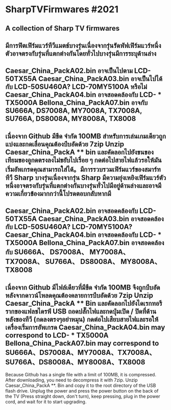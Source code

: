 # SharpTVFirmwares #2021
A collection of Sharp TV firmwares
----------------------
มีการฟิตเฟิร์มแวร์ทีวีแมตช์บางรุ่นเนื่องจากรุ่นรัดพัฟเฟิร์มแวร์หนึ่งตัวอาจตรงกับรุ่นที่แตกต่างกันโดยทั่วไปบางรุ่นมีการระบุด้านล่าง
---------------------
Caesar_China_PackA02.bin อาจเป็นไปตาม LCD-50TX55A Caesar_China_PackA03.bin อาจเป็นไปได้กับ LCD-50SU460A? LCD-70MY5100A หรือไม่ Caesar_China_PackA04.bin อาจสอดคล้องกับ LCD- * TX5000A Bellona_China_PackA07.bin อาจกับ SU666A, DS7008A, MY7008A, TX7008A, SU766A, DS8008A, MY8008A, TX8008
---------------------
เนื่องจาก Github มีขีด จำกัด 100MB สำหรับการเล่นเกมเดียวถูกแบ่งและกดเลื่อนคุณต้องบีบอัดด้วย 7zip Unzip Caesar_China_PackA ** bin และคัดลอกไปยังขนของเทียมของอูกดตรงลงไม่ขยับไปเรื่อย ๆ กดต่อไปสายไฟแล้วรอให้มันเริ่มอัพเกรดคุณสามารถใส่ได้。มีการรวบรวมเฟิร์มแวร์ของสมาร์ททีวี Sharp บางรุ่นเนื่องจากรุ่น Sharp มีความยุ่งเหยิงเฟิร์มแวร์ตัวหนึ่งอาจตรงกับรุ่นที่แตกต่างกันบางรุ่นทั่วไปมีอยู่ด้านล่างและอาจมีความเกี่ยวข้องมากกว่านี้โปรดตอบกลับหากมี
----------------------
Caesar_China_PackA02.bin อาจสอดคล้องกับ LCD-50TX55A Caesar_China_PackA03.bin อาจสอดคล้องกับ LCD-50SU460A? LCD-70MY5100A? Caesar_China_PackA04.bin อาจสอดคล้องกับ LCD- * TX5000A Bellona_China_PackA07.bin อาจสอดคล้องกับ SU666A、 DS7008A、 MY7008A、 TX7008A、 SU766A、 DS8008A、 MY8008A、 TX8008
----------------------
เนื่องจาก Github มีไฟล์เดียวที่มีขีด จำกัด 100MB จึงถูกบีบอัด หลังจากดาวน์โหลดคุณต้องคลายการบีบอัดด้วย 7zip Unzip Caesar_China_PackA ** Bin และคัดลอกไปยังไดเรกทอรีรากของแฟลชไดรฟ์ USB ถอดปลั๊กไฟและกดปุ่มเปิด / ปิดที่ด้านหลังของทีวี (กดลงตรงๆอย่าหมุน) กดต่อไปเสียบสายไฟและรอให้เครื่องเริ่มการอัพเกรด
Caesar_China_PackA04.bin may correspond to LCD- * TX5000A
Bellona_China_PackA07.bin may correspond to SU666A、DS7008A、MY7008A、TX7008A、SU766A、DS8008A、MY8008A、TX8008
-----------------------
Because Github has a single file with a limit of 100MB, it is compressed. After downloading, you need to decompress it with 7zip. Unzip Caesar_China_PackA **. Bin and copy it to the root directory of the USB flash drive. Unplug the power and press the power button on the back of the TV (Press straight down, don't turn), keep pressing, plug in the power cord, and wait for it to start upgrading.
